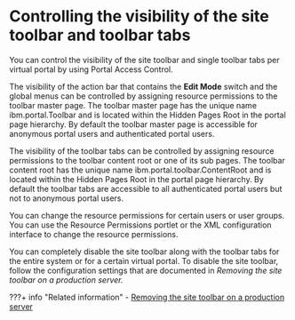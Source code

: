 # Controlling the visibility of the site toolbar and toolbar tabs

You can control the visibility of the site toolbar and single toolbar tabs per virtual portal by using Portal Access Control.

The visibility of the action bar that contains the **Edit Mode** switch and the global menus can be controlled by assigning resource permissions to the toolbar master page. The toolbar master page has the unique name ibm.portal.Toolbar and is located within the Hidden Pages Root in the portal page hierarchy. By default the toolbar master page is accessible for anonymous portal users and authenticated portal users.

The visibility of the toolbar tabs can be controlled by assigning resource permissions to the toolbar content root or one of its sub pages. The toolbar content root has the unique name ibm.portal.toolbar.ContentRoot and is located within the Hidden Pages Root in the portal page hierarchy. By default the toolbar tabs are accessible to all authenticated portal users but not to anonymous portal users.

You can change the resource permissions for certain users or user groups. You can use the Resource Permissions portlet or the XML configuration interface to change the resource permissions.

You can completely disable the site toolbar along with the toolbar tabs for the entire system or for a certain virtual portal. To disable the site toolbar, follow the configuration settings that are documented in *Removing the site toolbar on a production server.*

<!--
-   **[Limiting toolbar, Site Manager, and action bar visibility to administrators only](../controlling_visibility_site_toolbar/limiting_toolbarvisibility.md)**  

You can limit the visibility of the toolbar, Site Manager, and action bar to administrators only. You can also limit the visibility of the toolbar and Site Manager to administrators only without affecting the visibility of the action bar.
-->

???+ info "Related information"
    - [Removing the site toolbar on a production server](../wcm_mngpages_disabletool.md)

